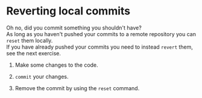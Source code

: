 # Reverting local commits

Oh no, did you commit something you shouldn't have?  
As long as you haven't pushed your commits to a remote repository you can `reset` them locally.  
If you have already pushed your commits you need to instead `revert` them, see the next exercise.

1. Make some changes to the code.

2. `commit` your changes.

4. Remove the commit by using the `reset` command. 